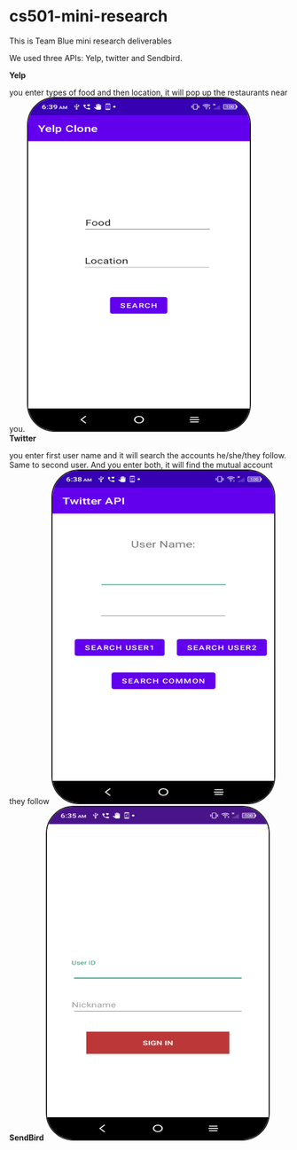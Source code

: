 # cs501-mini-research
<h>This is Team Blue mini research deliverables
  <p> We used three APIs: Yelp, twitter and Sendbird.
       
<b>Yelp</b>
    <p> you enter types of food and then location, it will pop up the restaurants near you.
    <img   style = "height:600px; width: 400px;border: solid 2px; border-radius: 50px;" 
       src="Yelp.png" ><br>
<b>Twitter</b>
      <p> you enter first user name and it will search the accounts he/she/they follow. Same to second user. And you enter both, it will find the mutual account they follow 
<img   style = "height:600px; width: 400px;border: solid 2px; border-radius: 50px;" 
       src="twitter.png" ><br>
<b>SendBird</b>
<img   style = "height:600px; width: 400px;border: solid 2px; border-radius: 50px;" 
       src="Sendbird.png" ><br>

    
